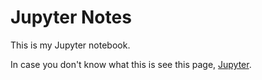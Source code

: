 # Jupyter Notes

This is my Jupyter notebook.

In case you don't know what this is see this page, [Jupyter](https://jupyter.org/index.html).
